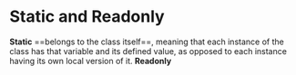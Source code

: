 # Static and Readonly
**Static** ==belongs to the class itself==, meaning that each instance of the class has that variable and its defined value, as opposed to each instance having its own local version of it.
**Readonly** 